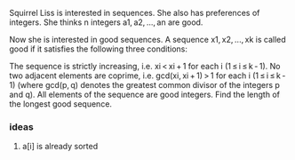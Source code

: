 Squirrel Liss is interested in sequences. She also has preferences of integers. She thinks n integers a1, a2, ..., an are good.

Now she is interested in good sequences. A sequence x1, x2, ..., xk is called good if it satisfies the following three conditions:

The sequence is strictly increasing, i.e. xi < xi + 1 for each i (1 ≤ i ≤ k - 1).
No two adjacent elements are coprime, i.e. gcd(xi, xi + 1) > 1 for each i (1 ≤ i ≤ k - 1) (where gcd(p, q) denotes the greatest common divisor of the integers p and q).
All elements of the sequence are good integers.
Find the length of the longest good sequence.

### ideas
1. a[i] is already sorted